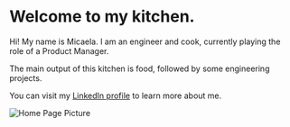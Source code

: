 <!-----
title: Home
---


# La Cucina di Mica

Welcome to my kitchen. The main output of this kitchen is food, followed by some engineering projects.-->

<div class="split-container">
  <div class="text">
    <h1>Welcome to my kitchen.</h1>
    <p>Hi! My name is Micaela. I am an engineer and cook, currently playing the role of a Product Manager.<p>
    <p>The main output of this kitchen is food, followed by some engineering projects.<p>
    <p>You can visit my <a href="https://www.linkedin.com/in/micaelabara"  target="_blank">LinkedIn profile</a> to learn more about me. <p> 
  </div>
  <img src="ITLLcut2.jpg" alt="Home Page Picture" class="image">
</div>

